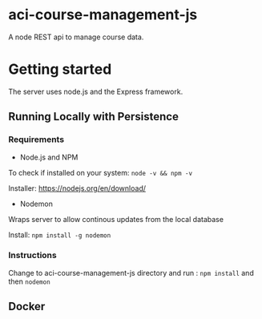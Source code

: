 # aci-course-management-js
A node REST api to manage course data. 

# Getting started 

The server uses node.js and the Express framework. 

## Running Locally with Persistence 

### Requirements 

* Node.js and NPM


To check if installed on your system:
``` node -v && npm -v ```

Installer:
https://nodejs.org/en/download/



* Nodemon 


Wraps server to allow continous updates from the local database 

Install: 
``` npm install -g nodemon ```

### Instructions
Change to aci-course-management-js directory and run :
 ``` npm install ```
 and then 
 ``` nodemon ```
 
 ## Docker
 
 
